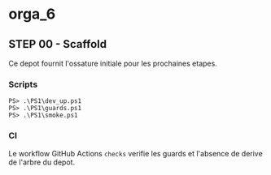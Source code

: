 # orga_6

## STEP 00 - Scaffold
Ce depot fournit l'ossature initiale pour les prochaines etapes.

### Scripts
```
PS> .\PS1\dev_up.ps1
PS> .\PS1\guards.ps1
PS> .\PS1\smoke.ps1
```

### CI
Le workflow GitHub Actions `checks` verifie les guards et l'absence de derive de l'arbre du depot.
